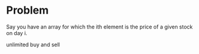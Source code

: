 Problem
===
Say you have an array for which the ith element is the price of a given
stock on day i.

unlimited buy and sell
